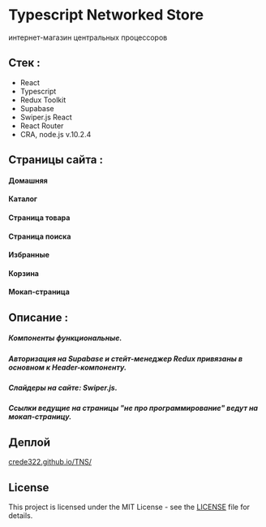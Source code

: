 # Typescript Networked Store

интернет-магазин центральных процессоров



## Стек :
- React
- Typescript
- Redux Toolkit
- Supabase
- Swiper.js React
- React Router
- CRA, node.js v.10.2.4


## Страницы сайта :

#### Домашняя
#### Каталог
#### Страница товара
#### Страница поиска
#### Избранные
#### Корзина
#### Мокап-страница



## Описание :

##### Компоненты функциональные.
##### Авторизация на Supabase и стейт-менеджер Redux привязаны в основном к Header-компоненту.
##### Слайдеры на сайте: Swiper.js.
##### Ссылки ведущие на страницы "не про программирование" ведут на мокап-страницу.



## Деплой

[crede322.github.io/TNS/](https://crede322.github.io/TNS/)



## License

This project is licensed under the MIT License - see the [LICENSE](./LICENSE) file for details.
